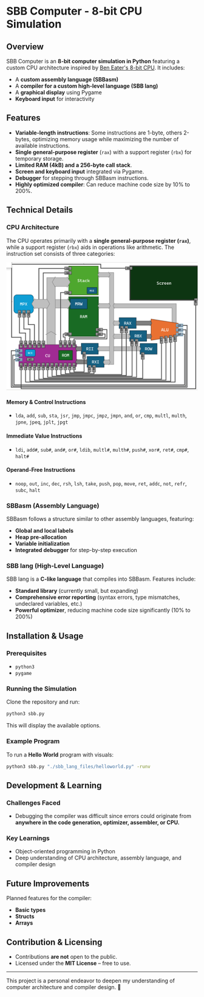 # SBB Computer - 8-bit CPU Simulation

## Overview
SBB Computer is an **8-bit computer simulation in Python** featuring a custom CPU architecture inspired by [Ben Eater's 8-bit CPU](https://eater.net/8bit). It includes:
- A **custom assembly language (SBBasm)**
- A **compiler for a custom high-level language (SBB lang)**
- A **graphical display** using Pygame
- **Keyboard input** for interactivity

## Features
- **Variable-length instructions**: Some instructions are 1-byte, others 2-bytes, optimizing memory usage while maximizing the number of available instructions.
- **Single general-purpose register** (`rax`) with a support register (`rbx`) for temporary storage.
- **Limited RAM (4kB) and a 256-byte call stack**.
- **Screen and keyboard input** integrated via Pygame.
- **Debugger** for stepping through SBBasm instructions.
- **Highly optimized compiler**: Can reduce machine code size by 10% to 200%.

## Technical Details
### CPU Architecture

The CPU operates primarily with a **single general-purpose register (`rax`)**, while a support register (`rbx`) aids in operations like arithmetic. The instruction set consists of three categories:

![SBB Computer Architecture](./CPU-diagram.png)

#### Memory & Control Instructions
- `lda`, `add`, `sub`, `sta`, `jsr`, `jmp`, `jmpc`, `jmpz`, `jmpn`, `and`, `or`, `cmp`, `multl`, `multh`, `jpne`, `jpeq`, `jplt`, `jpgt`

#### Immediate Value Instructions
- `ldi`, `add#`, `sub#`, `and#`, `or#`, `ldib`, `multl#`, `multh#`, `push#`, `xor#`, `ret#`, `cmp#`, `halt#`

#### Operand-Free Instructions
- `noop`, `out`, `inc`, `dec`, `rsh`, `lsh`, `take`, `push`, `pop`, `move`, `ret`, `addc`, `not`, `refr`, `subc`, `halt`

### SBBasm (Assembly Language)
SBBasm follows a structure similar to other assembly languages, featuring:
- **Global and local labels**
- **Heap pre-allocation**
- **Variable initialization**
- **Integrated debugger** for step-by-step execution

### SBB lang (High-Level Language)
SBB lang is a **C-like language** that compiles into SBBasm. Features include:
- **Standard library** (currently small, but expanding)
- **Comprehensive error reporting** (syntax errors, type mismatches, undeclared variables, etc.)
- **Powerful optimizer**, reducing machine code size significantly (10% to 200%)

## Installation & Usage
### Prerequisites
- `python3`
- `pygame`

### Running the Simulation
Clone the repository and run:
```bash
python3 sbb.py
```
This will display the available options.

### Example Program
To run a **Hello World** program with visuals:
```bash
python3 sbb.py "./sbb_lang_files/helloworld.py" -runv
```

## Development & Learning
### Challenges Faced
- Debugging the compiler was difficult since errors could originate from **anywhere in the code generation, optimizer, assembler, or CPU.**

### Key Learnings
- Object-oriented programming in Python
- Deep understanding of CPU architecture, assembly language, and compiler design

## Future Improvements
Planned features for the compiler:
- **Basic types**
- **Structs**
- **Arrays**

## Contribution & Licensing
- Contributions **are not** open to the public.
- Licensed under the **MIT License** – free to use.

---
This project is a personal endeavor to deepen my understanding of computer architecture and compiler design. 🚀